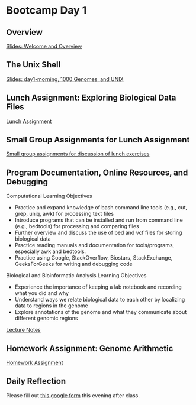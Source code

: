 # Bootcamp Day 1

## Overview

[Slides: Welcome and Overview](https://docs.google.com/presentation/d/1SWoq_Tcm8KzrMar3h0q94zTXSx8mhJZt48CW0nS9Qvg/edit?usp=sharing)

## The Unix Shell

[Slides: day1-morning, 1000 Genomes, and UNIX](https://docs.google.com/presentation/d/1ajY-xOQA9IVuB9wwxLui9UDKDKnlX3lxbo9un7XFjbE)


## Lunch Assignment: Exploring Biological Data Files

[Lunch Assignment](https://bxlab.github.io/cmdb-quantbio/assignments/bootcamp/unix_biodata_exploration/assignment/)


## Small Group Assignments for Lunch Assignment

[Small group assignments for discussion of lunch exercises](https://github.com/bxlab/cmdb-quantbio/blob/main/resources/small_group_assignments/small_group_day1_lunch.md)


## Program Documentation, Online Resources, and Debugging

Computational Learning Objectives
- Practice and expand knowledge of bash command line tools (e.g., cut, grep, uniq, awk) for processing text files
- Introduce programs that can be installed and run from command line (e.g., bedtools) for processing and comparing files
- Further overview and discuss the use of bed and vcf files for storing biological data
- Practice reading manuals and documentation for tools/programs, especially awk and bedtools.
- Practice using Google, StackOverflow, Biostars, StackExchange, GeeksForGeeks for writing and debugging code

Biological and Bioinformatic Analysis Learning Objectives
- Experience the importance of keeping a lab notebook and recording what you did and why
- Understand ways we relate biological data to each other by localizing data to regions in the genome
- Explore annotations of the genome and what they communicate about different genomic regions


[Lecture Notes](https://bxlab.github.io/cmdb-quantbio/assignments/bootcamp/bedtools_genome_arithmetic/slides_asynchronous_or_livecoding_resources)

## Homework Assignment: Genome Arithmetic

[Homework Assignment](https://bxlab.github.io/cmdb-quantbio/assignments/bootcamp/unix_biodata_exploration/assignment/)


## Daily Reflection

Please fill out [this google form](https://forms.gle/kPy6BiZDb9SQfSsW7) this evening after class.


